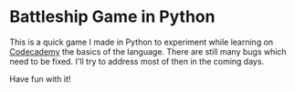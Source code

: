 Battleship Game in Python
=============================

This is a quick game I made in Python to experiment while learning on [Codecademy](http://www.codecademy.com) the basics of the language. 
There are still many bugs which need to be fixed. I'll try to address most of then in the coming days.

Have fun with it!